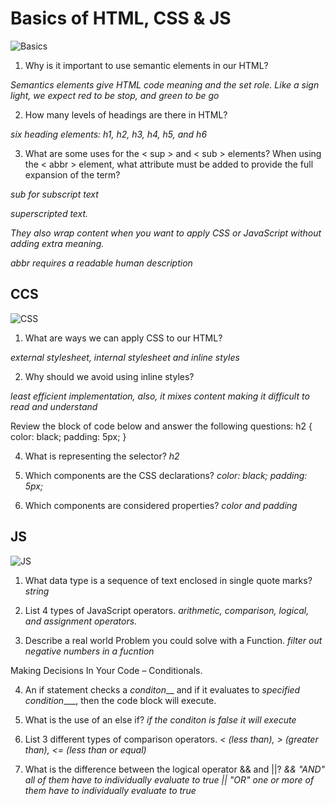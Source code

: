 # Basics of HTML, CSS & JS

![Basics](https://www.webscocktail.com/wp-content/uploads/2021/07/difference-html-css-js.jpg)

1. Why is it important to use semantic elements in our HTML?

*Semantics elements give HTML code meaning and the set role. Like a sign light, we expect red to be stop, and green to be go*

2. How many levels of headings are there in HTML?

*six heading elements: h1, h2, h3, h4, h5, and h6*


3. What are some uses for the < sup > and < sub > elements?
When using the < abbr > element, what attribute must be added to provide the full expansion of the term?

*sub for subscript text*

*superscripted text.*

*They also wrap content when you want to apply CSS or JavaScript without adding  extra meaning.*

*abbr requires a readable human description*

## CCS

![CSS](https://wikitechy.com/css/img/css/css-selectors.png)

1. What are ways we can apply CSS to our HTML?  

*external stylesheet,
internal stylesheet and
inline styles*


2. Why should we avoid using inline styles?

*least efficient implementation, also, it mixes content making it difficult to read and understand*


 Review the block of code below and answer the following questions:
    h2 {
     color: black;
     padding: 5px;
   }


4. What is representing the selector? *h2*


5. Which components are the CSS declarations? *color: black;
     padding: 5px;*



6. Which components are considered properties? *color and padding* 

## JS

![JS](https://www.learnsimpli.com/wp-content/uploads/2020/02/1-2-3.png)


1. What data type is a sequence of text enclosed in single quote marks? *string*

2. List 4 types of JavaScript operators. *arithmetic, comparison, logical, and assignment operators.*

3. Describe a real world Problem you could solve with a Function. *filter out negative numbers in a fucntion*

Making Decisions In Your Code – Conditionals.

4. An if statement checks a *conditon*__ and if it evaluates to 
*specified condition*___, then the code block will execute.

5. What is the use of an else if? *if the conditon is false it will execute*

6. List 3 different types of comparison operators. *< (less than), > (greater than), <= (less than or equal)*

7. What is the difference between the logical operator && and ||?
*&& "AND" all of them have to individually evaluate to true*
*|| "OR" one or more of them have to individually evaluate to true*